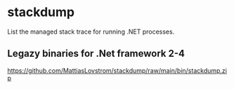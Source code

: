 # stackdump
List the managed stack trace for running .NET processes.


## Legazy binaries for .Net framework 2-4
https://github.com/MattiasLovstrom/stackdump/raw/main/bin/stackdump.zip
